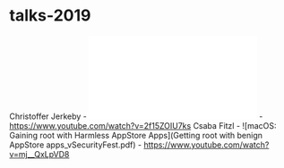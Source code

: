 # talks-2019

Christoffer Jerkeby - ![Load Balancer with RCE, Hacking F5](Command_Injection_iRule_nomedia.pdf) - https://www.youtube.com/watch?v=2f15ZOIU7ks
Csaba Fitzl - ![macOS: Gaining root with Harmless AppStore Apps](Getting root with benign AppStore apps_vSecurityFest.pdf) - https://www.youtube.com/watch?v=mj__QxLpVD8
